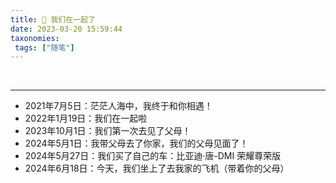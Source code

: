 ```yaml
---
title: 💑 我们在一起了
date: 2023-03-20 15:59:44
taxonomies:
 tags: ["随笔"]
---
```


<html>
	<body>
		<script LANGUAGE="JavaScript">
		var s1 = '2022-01-18';
		var s3 = '2021-07-05';
		s1 = new Date(s1.replace(/-/g, "/"));
		s3 = new Date(s3.replace(/-/g, "/"));
		s2 = new Date();//当前日期
		var days = s2.getTime() - s1.getTime();
		var days3 = s2.getTime() - s3.getTime();
		var time = parseInt(days / (1000 * 60 * 60 * 24));
		var time3 = parseInt(days3 / (1000 * 60 * 60 * 24));
		document.write('<h3>这是我们相遇的第 <span style="color: red;">' + time3 + '</span> 天</h3>' + '<br><h3>也是我们在一起的第 <span style="color: red;">' + time + '</span> 天</h3>');
		</script>
​	</body>
</html>

<hr>

- 2021年7月5日：茫茫人海中，我终于和你相遇！
- 2022年1月19日：我们在一起啦
- 2023年10月1日：我们第一次去见了父母！
- 2024年5月1日：我带父母去了你家，我们的父母见面了！
- 2024年5月27日：我们买了自己的车：比亚迪·唐-DMI 荣耀尊荣版
- 2024年6月18日：今天，我们坐上了去我家的飞机（带着你的父母）


